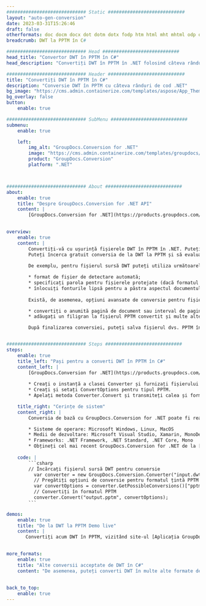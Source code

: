 ```yaml
---
############################# Static ############################
layout: "auto-gen-conversion"
date: 2023-03-31T15:26:46
draft: false
otherformats: doc docm docx dot dotm dotx fodp htm html mht mhtml odp odt otp pot potm potx pps ppsm ppsx ppt pptm pptx rtf
breadcrumb: DWT la PPTM în C#

############################# Head ############################
head_title: "Convertor DWT în PPTM în C#"
head_description: "Convertiți DWT în PPTM în .NET folosind câteva rânduri de cod. Utilizați API-ul GroupDocs Document Conversion pentru a converti peste 160 de formate de fișiere."

############################# Header ############################
title: "Convertiți DWT în PPTM în C#"
description: "Conversie DWT în PPTM cu câteva rânduri de cod .NET"
bg_image: "https://cms.admin.containerize.com/templates/aspose/App_Themes/V3/images/bg/header1.png"
bg_overlay: false
button:
    enable: true

############################# SubMenu ############################
submenu:
    enable: true

    left:
        img_alt: "GroupDocs.Conversion for .NET"
        image: "https://cms.admin.containerize.com/templates/groupdocs/images/product-logos/90x90-noborder/groupdocs-conversion-net.png"
        product: "GroupDocs.Conversion"
        platform: ".NET"



############################# About ############################
about:
    enable: true
    title: "Despre GroupDocs.Conversion for .NET API"
    content: |
        [GroupDocs.Conversion for .NET](https://products.groupdocs.com/conversion/net/) poate fi folosit pentru a converti Microsoft Word, Excel, PowerPoint, PDF, Visio și alte formate. GroupDocs.Conversion este un API de sine stătător care este potrivit pentru sistemele back-end și interne în care este necesară performanță ridicată. Nu depinde de niciun software precum Microsoft sau Open Office.
    

overview:
    enable: true
    content: |
        Convertiți-vă cu ușurință fișierele DWT în PPTM în .NET. Puteți utiliza doar câteva linii de cod C# în orice platformă la alegere, cum ar fi - Windows, Linux, macOS.
        Puteți încerca gratuit conversia de la DWT la PPTM și să evaluați calitatea rezultatelor conversiei. Împreună cu scenariile simple de conversie a fișierelor, puteți încerca opțiuni mai avansate pentru încărcarea fișierului sursă DWT și pentru salvarea rezultatului de ieșire PPTM. 
        
        De exemplu, pentru fișierul sursă DWT puteți utiliza următoarele opțiuni de încărcare:

        * format de fișier de detectare automată;
        * specificați parola pentru fișierele protejate (dacă formatul de fișier o acceptă);
        * înlocuiți fonturile lipsă pentru a păstra aspectul documentului.
        
        Există, de asemenea, opțiuni avansate de conversie pentru fișierul PPTM:

        * convertiți o anumită pagină de document sau interval de pagini;
        * adăugați un filigran la fișierul PPTM convertit și multe altele.

        După finalizarea conversiei, puteți salva fișierul dvs. PPTM în calea fișierului local sau în orice spațiu de stocare terță parte, cum ar fi FTP, Amazon S3, Google Drive, Dropbox etc. Rețineți - pentru a converti DWT în {{ TO}} nu este nevoie de niciun software suplimentar instalat - cum ar fi MS Office, Open Office, Adobe Acrobat Reader etc.


############################# Steps ############################
steps:
    enable: true
    title_left: "Pași pentru a converti DWT în PPTM în C#"
    content_left: |
        [GroupDocs.Conversion for .NET](https://products.groupdocs.com/conversion/net/) facilitează convertirea unui fișier DWT în PPTM cu câteva linii de cod.
        
        * Creați o instanță a clasei Converter și furnizați fișierului DWT calea completă
        * Creați și setați ConvertOptions pentru tipul PPTM.
        * Apelați metoda Converter.Convert și transmiteți calea și formatul complet (PPTM) ca parametru

    title_right: "Cerințe de sistem"
    content_right: |
        Conversia de bază cu GroupDocs.Conversion for .NET poate fi realizată în doar câțiva pași simpli. API-urile noastre sunt acceptate pe toate platformele și sistemele de operare majore. Înainte de a executa codul de mai jos, asigurați-vă că aveți următoarele cerințe preliminare instalate pe sistemul dvs.

        * Sisteme de operare: Microsoft Windows, Linux, MacOS
        * Medii de dezvoltare: Microsoft Visual Studio, Xamarin, MonoDevelop
        * Frameworks: .NET Framework, .NET Standard, .NET Core, Mono
        * Obțineți cel mai recent GroupDocs.Conversion for .NET de la [Nuget](https://www.nuget.org/packages/groupdocs.conversion)
         
    code: |
        ```csharp    
        // Încărcați fișierul sursă DWT pentru conversie
          var converter = new GroupDocs.Conversion.Converter("input.dwt");
          // Pregătiți opțiuni de conversie pentru formatul țintă PPTM
          var convertOptions = converter.GetPossibleConversions()["pptm"].ConvertOptions;
          // Convertiți în formatul PPTM
          converter.Convert("output.pptm", convertOptions);
        ```

demos:
    enable: true
    title: "De la DWT la PPTM Demo live"
    content: |
       Convertiți acum DWT în PPTM, vizitând site-ul [Aplicația GroupDocs.Conversion](https://products.groupdocs.app/conversion/family). Demo online are următoarele avantaje
          

more_formats:
    enable: true
    title: "Alte conversii acceptate de DWT în C#"
    content: "De asemenea, puteți converti DWT în multe alte formate de fișiere. Vă rugăm să vedeți lista de mai jos."
       
       
back_to_top:
    enable: true
---
```

